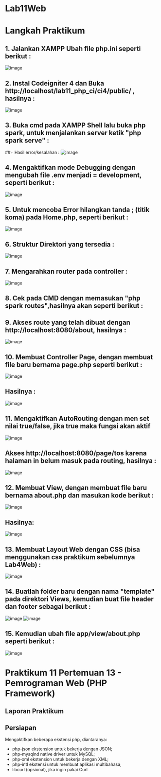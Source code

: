 # Lab11Web

# Langkah Praktikum

## 1. Jalankan XAMPP Ubah file php.ini seperti berikut :
![image](https://user-images.githubusercontent.com/83681139/175540804-cc1cdfde-ab26-4443-932b-0969e785a0f2.png)

## 2. Instal Codeigniter 4 dan Buka http://localhost/lab11_php_ci/ci4/public/ , hasilnya :
![image](https://user-images.githubusercontent.com/83681139/175540942-6c0f05e4-7db3-42c1-8c92-293a2a32c9c7.png)

## 3. Buka cmd pada XAMPP Shell lalu buka php spark, untuk menjalankan server ketik "php spark serve" :
##+ Hasil error/kesalahan :
![image](https://user-images.githubusercontent.com/83681139/175541104-6bd5ab9b-b4fb-4124-9ab6-351168debe53.png)

## 4. Mengaktifkan mode Debugging dengan mengubah file .env menjadi = development, seperti berikut :
![image](https://user-images.githubusercontent.com/83681139/175541717-d624c8ae-f973-43a8-a419-3d1178faaf10.png)

## 5. Untuk mencoba Error hilangkan tanda ; (titik koma) pada Home.php, seperti berikut :
![image](https://user-images.githubusercontent.com/83681139/175541809-fb387f5a-6898-4646-936a-9cae902452ee.png)

## 6. Struktur Direktori yang tersedia :
![image](https://user-images.githubusercontent.com/83681139/175541994-aa263a64-4b76-4739-8a5e-9d5223e05190.png)

## 7. Mengarahkan router pada controller :
![image](https://user-images.githubusercontent.com/83681139/175542138-39f495c5-23db-47d0-8378-452e7e7db613.png)

## 8. Cek pada CMD dengan memasukan "php spark routes",hasilnya akan seperti berikut :

## 9. Akses route yang telah dibuat dengan http://localhost:8080/about, hasilnya :
![image](https://user-images.githubusercontent.com/83681139/175542273-9dc4c127-f4e5-4e18-b08d-bab93cfa8244.png)

## 10. Membuat Controller Page, dengan membuat file baru bernama page.php seperti berikut :
![image](https://user-images.githubusercontent.com/83681139/175542321-a7bf3abe-e6c7-41c2-a309-7347440d9aa0.png)
## Hasilnya :
![image](https://user-images.githubusercontent.com/83681139/175542427-b8933a66-e5d0-4c54-929b-a4a660eaf878.png)

## 11. Mengaktifkan AutoRouting dengan men set nilai true/false, jika true maka fungsi akan aktif
![image](https://user-images.githubusercontent.com/83681139/175542822-45791b26-b9b9-4d1b-a953-fbe701cfddc0.png)
## Akses http://localhost:8080/page/tos karena halaman in belum masuk pada routing, hasilnya :
![image](https://user-images.githubusercontent.com/83681139/175543032-5e860fed-e9f7-4a92-ae71-ca78cac8cf77.png)

## 12. Membuat View, dengan membuat file baru bernama about.php dan masukan kode berikut :
![image](https://user-images.githubusercontent.com/83681139/175546012-0aeeaa25-e733-43f8-8b56-86e2756c8d6f.png)
## Hasilnya:
![image](https://user-images.githubusercontent.com/83681139/175546082-9b581240-1454-4288-82d7-9946d6725617.png)

## 13. Membuat Layout Web dengan CSS (bisa menggunakan css praktikum sebelumnya Lab4Web) :
![image](https://user-images.githubusercontent.com/83681139/175547313-771c11b6-c573-48bb-949e-6a18539a13db.png)

## 14. Buatlah folder baru dengan nama "template" pada direktori Views, kemudian buat file header dan footer sebagai berikut :
![image](https://user-images.githubusercontent.com/83681139/175547395-893fde52-fdf4-4180-b539-b518d87c4fa9.png)
![image](https://user-images.githubusercontent.com/83681139/175547453-5b8d68e6-dd5b-49f0-a3f9-23e03cbdd7ae.png)

## 15. Kemudian ubah file app/view/about.php seperti berikut :
![image](https://user-images.githubusercontent.com/83681139/175547560-b6390b1f-69d6-495e-8169-d763d005da00.png)

# Praktikum 11 Pertemuan 13 - Pemrograman Web (PHP Framework)
## Laporan Praktikum
## Persiapan
Mengaktifkan beberapa ekstensi php, diantaranya:

+ php-json ekstension untuk bekerja dengan JSON;
+ php-mysqlnd native driver untuk MySQL;
+ php-xml ekstension untuk bekerja dengan XML;
+ php-intl ekstensi untuk membuat aplikasi multibahasa;
+ libcurl (opsional), jika ingin pakai Curl







